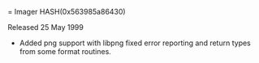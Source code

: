 = Imager HASH(0x563985a86430)

Released 25 May 1999

- Added png support with libpng  fixed error reporting and return types from  some format routines.